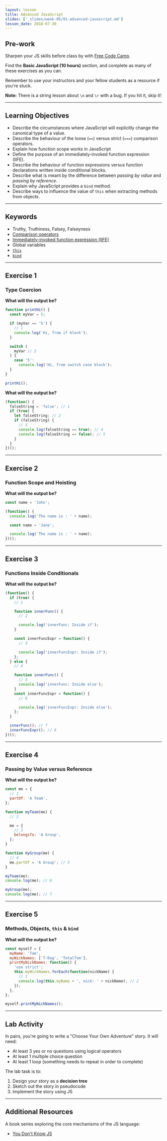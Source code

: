 ```yaml
---
layout: lesson
title: Advanced JavaScript
slides: ['_slides/week-05/01-advanced-javascript.md']
lesson_date: 2018-07-30
---
```


## Pre-work

Sharpen your JS skills before class by with [Free Code Camp](http://www.freecodecamp.com/map).

Find the **Basic JavaScript (10 hours)** section, and complete as many of these exercises as you can.

Remember to use your instructors and your fellow students as a resource if you're stuck.

**Note:** There is a string lesson about `\n` and `\r` with a bug. If you hit it, skip it!

---

## Learning Objectives

- Describe the circumstances where JavaScript will explicitly change the canonical type of a value.
- Describe the behaviour of the loose (`==`) versus strict (`===`) comparison operators.
- Explain how function scope works in JavaScript
- Define the purpose of an immediately-invoked function expression (IIFE).
- Describe the behaviour of function expressions versus function declarations written inside conditional blocks.
- Describe what is meant by the difference between _passing by value_ and _passing by reference_.
- Explain why JavaScript provides a `bind` method.
- Describe ways to influence the value of `this` when extracting methods from objects.

---

## Keywords

- Truthy, Truthiness, Falsey, Falseyness
- [Comparison operators](https://developer.mozilla.org/en-US/docs/Web/JavaScript/Reference/Operators/Comparison_Operators)
- [Immediately-invoked function expression (IIFE)](https://developer.mozilla.org/en-US/docs/Glossary/IIFE)
- Global variables
- [`this`](https://developer.mozilla.org/en/docs/Web/JavaScript/Reference/Operators/this)
- [`bind`](https://developer.mozilla.org/en-US/docs/Web/JavaScript/Reference/Global_Objects/Function/bind)

---

## Exercise 1

### Type Coercion

**What will the output be?**

```js
function printHi() {
  const myVar = 5;

  if (myVar == '5') {
    // 1
    console.log('Hi, from if block');
  }

  switch (
    myVar // 2
  ) {
    case '5':
      console.log('Hi, from switch case block');
  }
}

printHi();
```

**What will the output be?**

```js
(function() {
  falseString = 'false'; // 1
  if (true) {
    let falseString; // 2
    if (falseString) {
      // 3
      console.log(falseString == true); // 4
      console.log(falseString == false); // 5
    }
  }
})();
```

---

## Exercise 2

### Function Scope and Hoisting

**What will the output be?**

```js
const name = 'John';

(function() {
  console.log('The name is : ' + name);

  const name = 'Jane';

  console.log('The name is : ' + name);
})();
```

---

## Exercise 3

### Functions Inside Conditionals

**What will the output be?**

```js
(function() {
  if (true) {
    // 1

    function innerFunc() {
      // 2

      console.log('innerFunc: Inside if');
    }

    const innerFuncExpr = function() {
      // 3

      console.log('innerFuncExpr: Inside if');
    };
  } else {
    // 4

    function innerFunc() {
      // 5
      console.log('innerFunc: Inside else');
    }
    const innerFuncExpr = function() {
      // 6

      console.log('innerFuncExpr: Inside else');
    };
  }

  innerFunc(); // 7
  innerFuncExpr(); // 8
})();
```

---

## Exercise 4

### Passing by Value versus Reference

**What will the output be?**

```js
const me = {
  // 1
  partOf: 'A Team',
};

function myTeam(me) {
  // 2

  me = {
    // 3
    belongsTo: 'A Group',
  };
}

function myGroup(me) {
  // 4
  me.partOf = 'A Group'; // 5
}

myTeam(me);
console.log(me); // 6

myGroup(me);
console.log(me); // 7
```

---

## Exercise 5

### Methods, Objects, `this` & `bind`

**What will the output be?**

```js
const myself = {
  myName: 'Tom',
  myNickNames: ['T-Dog', 'TotalTom'],
  printMyNickNames: function() {
    'use strict';
    this.myNickNames.forEach(function(nickName) {
      // 1
      console.log(this.myName + ', nick: ' + nickName); // 2
    });
  },
};

myself.printMyNickNames();
```

---

## Lab Activity

In pairs, you're going to write a "Choose Your Own Adventure" story. It will need:

- At least 3 yes or no questions using logical operators
- At least 1 multiple choice question
- At least 1 loop (something needs to repeat in order to complete)

The lab task is to:

1.  Design your story as a **decision tree**
2.  Sketch out the story in pseudocode
3.  Implement the story using JS

---

## Additional Resources

A book series exploring the core mechanisms of the JS language:

- [You Don't Know JS](https://github.com/getify/You-Dont-Know-JS)
